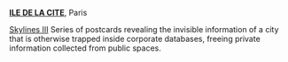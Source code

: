 
[**ILE DE LA CITE**](https://www.google.com/maps/preview?q=ile+de+la+cite&ie=UTF-8&hq=&hnear=0x47e671e1b1045ea3:0xaac13439aed313c,Ile+de+la+Cit%C3%A9,+75004+Paris,+France&gl=us&ei=TFTmU8WkCJTNsQTx_YDgDw&ved=0CK8BEPIBMA8), Paris

[Skylines III](/2014/skylines/skylines.php?v=03)
Series of postcards revealing the invisible information of a city that is otherwise trapped inside corporate databases, freeing private information collected from public spaces.


